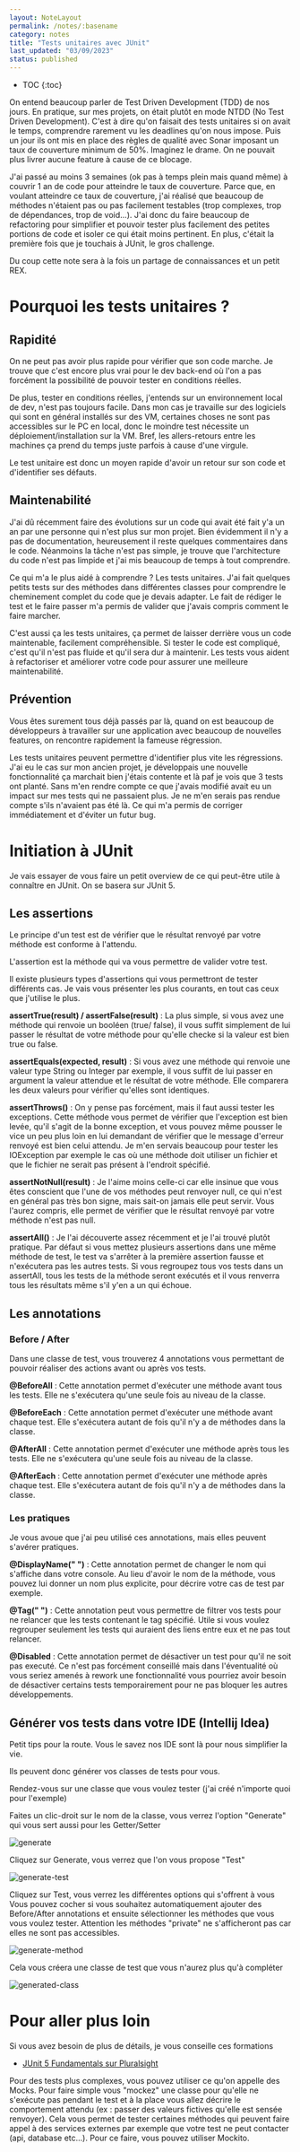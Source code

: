 ```yaml
---
layout: NoteLayout
permalink: /notes/:basename
category: notes
title: "Tests unitaires avec JUnit"
last_updated: "03/09/2023"
status: published
---
```


* TOC
{:toc}

On entend beaucoup parler de Test Driven Development (TDD) de nos jours. En pratique, sur mes projets, on était plutôt en mode NTDD (No Test Driven Development). C'est à dire qu'on faisait des tests unitaires si on avait le temps, comprendre rarement vu les deadlines qu'on nous impose. Puis un jour ils ont mis en place des règles de qualité avec Sonar imposant un taux de couverture minimum de 50%. Imaginez le drame. On ne pouvait plus livrer aucune feature à cause de ce blocage.

J'ai passé au moins 3 semaines (ok pas à temps plein mais quand même) à couvrir 1 an de code pour atteindre le taux de couverture. Parce que, en voulant atteindre ce taux de couverture, j'ai réalisé que beaucoup de méthodes n'étaient pas ou pas facilement testables (trop complexes, trop de dépendances, trop de void...). J'ai donc du faire beaucoup de refactoring pour simplifier et pouvoir tester plus facilement des petites portions de code et isoler ce qui était moins pertinent. 
En plus, c'était la première fois que je touchais à JUnit, le gros challenge.

Du coup cette note sera à la fois un partage de connaissances et un petit REX.

# Pourquoi les tests unitaires ? 

## Rapidité

On ne peut pas avoir plus rapide pour vérifier que son code marche. Je trouve que c'est encore plus vrai pour le dev back-end où l'on a pas forcément la possibilité de pouvoir tester en conditions réelles. 

De plus, tester en conditions réelles, j'entends sur un environnement local de dev, n'est pas toujours facile. Dans mon cas je travaille sur des logiciels qui sont en général installés sur des VM, certaines choses ne sont pas accessibles sur le PC en local, donc le moindre test nécessite un déploiement/installation sur la VM. Bref, les allers-retours entre les machines ça prend du temps juste parfois à cause d'une virgule.

Le test unitaire est donc un moyen rapide d'avoir un retour sur son code et d'identifier ses défauts.

## Maintenabilité

J'ai dû récemment faire des évolutions sur un code qui avait été fait y'a un an par une personne qui n'est plus sur mon projet. Bien évidemment il n'y a pas de documentation, heureusement il reste quelques commentaires dans le code. Néanmoins la tâche n'est pas simple, je trouve que l'architecture du code n'est pas limpide et j'ai mis beaucoup de temps à tout comprendre.

Ce qui m'a le plus aidé à comprendre ? Les tests unitaires. J'ai fait quelques petits tests sur des méthodes dans différentes classes pour comprendre le cheminement complet du code que je devais adapter. Le fait de rédiger le test et le faire passer m'a permis de valider que j'avais compris comment le faire marcher.

C'est aussi ça les tests unitaires, ça permet de laisser derrière vous un code maintenable, facilement compréhensible. Si tester le code est compliqué, c'est qu'il n'est pas fluide et qu'il sera dur à maintenir. Les tests vous aident à refactoriser et améliorer votre code pour assurer une meilleure maintenabilité.

## Prévention

Vous êtes surement tous déjà passés par là, quand on est beaucoup de développeurs à travailler sur une application avec beaucoup de nouvelles features, on rencontre rapidement la fameuse régression. 

Les tests unitaires peuvent permettre d'identifier plus vite les régressions. J'ai eu le cas sur mon ancien projet, je développais une nouvelle fonctionnalité ça marchait bien j'étais contente et là paf je vois que 3 tests ont planté. Sans m'en rendre compte ce que j'avais modifié avait eu un impact sur mes tests qui ne passaient plus. Je ne m'en serais pas rendue compte s'ils n'avaient pas été là. Ce qui m'a permis de corriger immédiatement et d'éviter un futur bug.

# Initiation à JUnit

Je vais essayer de vous faire un petit overview de ce qui peut-être utile à connaître en JUnit. On se basera sur JUnit 5.

## Les assertions

Le principe d'un test est de vérifier que le résultat renvoyé par votre méthode est conforme à l'attendu.

L'assertion est la méthode qui va vous permettre de valider votre test.

Il existe plusieurs types d'assertions qui vous permettront de tester différents cas. Je vais vous présenter les plus courants, en tout cas ceux que j'utilise le plus.

**assertTrue(result) / assertFalse(result)** : La plus simple, si vous avez une méthode qui renvoie un booléen (true/ false), il vous suffit simplement de lui passer le résultat de votre méthode pour qu'elle checke si la valeur est bien true ou false.

**assertEquals(expected, result)** : Si vous avez une méthode qui renvoie une valeur type String ou Integer par exemple, il vous suffit de lui passer en argument la valeur attendue et le résultat de votre méthode. Elle comparera les deux valeurs pour vérifier qu'elles sont identiques.

**assertThrows()** : On y pense pas forcément, mais il faut aussi tester les exceptions. Cette méthode vous permet de vérifier que l'exception est bien levée, qu'il s'agit de la bonne exception, et vous pouvez même pousser le vice un peu plus loin en lui demandant de vérifier que le message d'erreur renvoyé est bien celui attendu. Je m'en servais beaucoup pour tester les IOException par exemple le cas où une méthode doit utiliser un fichier et que le fichier ne serait pas présent à l'endroit spécifié.

**assertNotNull(result)** : Je l'aime moins celle-ci car elle insinue que vous êtes conscient que l'une de vos méthodes peut renvoyer null, ce qui n'est en général pas très bon signe, mais sait-on jamais elle peut servir. Vous l'aurez compris, elle permet de vérifier que le résultat renvoyé par votre méthode n'est pas null.

**assertAll()** : Je l'ai découverte assez récemment et je l'ai trouvé plutôt pratique. Par défaut si vous mettez plusieurs assertions dans une même méthode de test, le test va s'arrêter à la première assertion fausse et n'exécutera pas les autres tests. Si vous regroupez tous vos tests dans un assertAll, tous les tests de la méthode seront exécutés et il vous renverra tous les résultats même s'il y'en a un qui échoue.


## Les annotations

### Before / After

Dans une classe de test, vous trouverez 4 annotations vous permettant de pouvoir réaliser des actions avant ou après vos tests.

**@BeforeAll** : Cette annotation permet d'exécuter une méthode avant tous les tests. Elle ne s'exécutera qu'une seule fois au niveau de la classe.

**@BeforeEach** : Cette annotation permet d'exécuter une méthode avant chaque test. Elle s'exécutera autant de fois qu'il n'y a de méthodes dans la classe.

**@AfterAll** : Cette annotation permet d'exécuter une méthode après tous les tests. Elle ne s'exécutera qu'une seule fois au niveau de la classe.

**@AfterEach** : Cette annotation permet d'exécuter une méthode après chaque test. Elle s'exécutera autant de fois qu'il n'y a de méthodes dans la classe.


### Les pratiques

Je vous avoue que j'ai peu utilisé ces annotations, mais elles peuvent s'avérer pratiques.

**@DisplayName(" ")** : Cette annotation permet de changer le nom qui s'affiche dans votre console. Au lieu d'avoir le nom de la méthode, vous pouvez lui donner un nom plus explicite, pour décrire votre cas de test par exemple.

**@Tag(" ")** : Cette annotation peut vous permettre de filtrer vos tests pour ne relancer que les tests contenant le tag spécifié. Utile si vous voulez regrouper seulement les tests qui auraient des liens entre eux et ne pas tout relancer.

**@Disabled** : Cette annotation permet de désactiver un test pour qu'il ne soit pas executé. Ce n'est pas forcément conseillé mais dans l'éventualité où vous seriez amenés à rework une fonctionnalité vous pourriez avoir besoin de désactiver certains tests temporairement pour ne pas bloquer les autres développements.


## Générer vos tests dans votre IDE (Intellij Idea)

Petit tips pour la route. Vous le savez nos IDE sont là pour nous simplifier la vie.

Ils peuvent donc générer vos classes de tests pour vous.

Rendez-vous sur une classe que vous voulez tester (j'ai créé n'importe quoi pour l'exemple)

Faites un clic-droit sur le nom de la classe, vous verrez l'option "Generate" qui vous sert aussi pour les Getter/Setter

![generate](/assets/img/junit/GenerateTU.png "img-code")

Cliquez sur Generate, vous verrez que l'on vous propose "Test"

![generate-test](/assets/img/junit/GenerateTest.png "img-code")

Cliquez sur Test, vous verrez les différentes options qui s'offrent à vous
Vous pouvez cocher si vous souhaitez automatiquement ajouter des Before/After annotations et ensuite sélectionner les méthodes que vous vous voulez tester. Attention les méthodes "private" ne s'afficheront pas car elles ne sont pas accessibles.

![generate-method](/assets/img/junit/GenerateMethod.png "img-code")

Cela vous créera une classe de test que vous n'aurez plus qu'à compléter

![generated-class](/assets/img/junit/GeneratedClass.png "img-code")


# Pour aller plus loin

Si vous avez besoin de plus de détails, je vous conseille ces formations
* [JUnit 5 Fundamentals sur Pluralsight](https://app.pluralsight.com/player?course=3ecdec14-5806-4435-8bf2-aa9bca602379&name=e759196d-d0cf-4476-ab39-dfb70e4f3610)

Pour des tests plus complexes, vous pouvez utiliser ce qu'on appelle des Mocks. Pour faire simple vous "mockez" une classe pour qu'elle ne s'exécute pas pendant le test et à la place vous allez décrire le comportement attendu (ex : passer des valeurs fictives qu'elle est sensée renvoyer).
Cela vous permet de tester certaines méthodes qui peuvent faire appel à des services externes par exemple que votre test ne peut contacter (api, database etc...). Pour ce faire, vous pouvez utiliser Mockito.
